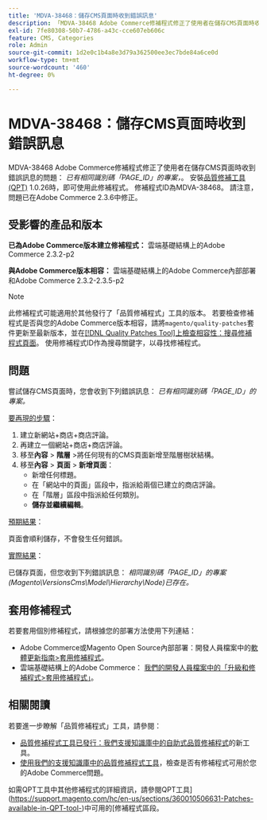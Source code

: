 ```yaml
---
title: 'MDVA-38468：儲存CMS頁面時收到錯誤訊息'
description: 「MDVA-38468 Adobe Commerce修補程式修正了使用者在儲存CMS頁面時收到錯誤訊息：*具有相同ID「PAGE_ID」的專案已存在*的問題。 安裝[Quality Patches Tool (QPT)](https://devdocs.magento.com/guides/v2.4/comp-mgr/patching.html#mqp) 1.0.26後，即可使用此修補程式。 修補程式ID為MDVA-38468。 請注意，Adobe Commerce 2.3.6已修正此問題。
exl-id: 7fe80308-50b7-4786-a43c-cce607eb606c
feature: CMS, Categories
role: Admin
source-git-commit: 1d2e0c1b4a8e3d79a362500ee3ec7bde84a6ce0d
workflow-type: tm+mt
source-wordcount: '460'
ht-degree: 0%

---
```


# MDVA-38468：儲存CMS頁面時收到錯誤訊息

MDVA-38468 Adobe Commerce修補程式修正了使用者在儲存CMS頁面時收到錯誤訊息的問題： *已有相同識別碼「PAGE_ID」的專案，*。 安裝[品質修補工具(QPT)](https://devdocs.magento.com/guides/v2.4/comp-mgr/patching.html#mqp) 1.0.26時，即可使用此修補程式。 修補程式ID為MDVA-38468。 請注意，問題已在Adobe Commerce 2.3.6中修正。

## 受影響的產品和版本

**已為Adobe Commerce版本建立修補程式：**
雲端基礎結構上的Adobe Commerce 2.3.2-p2

**與Adobe Commerce版本相容：**
雲端基礎結構上的Adobe Commerce內部部署和Adobe Commerce 2.3.2-2.3.5-p2

>[!NOTE]
>
>此修補程式可能適用於其他發行了「品質修補程式」工具的版本。 若要檢查修補程式是否與您的Adobe Commerce版本相容，請將`magento/quality-patches`套件更新至最新版本，並在[[!DNL Quality Patches Tool]上檢查相容性：搜尋修補程式頁面](https://devdocs.magento.com/quality-patches/tool.html#patch-grid)。 使用修補程式ID作為搜尋關鍵字，以尋找修補程式。

## 問題

嘗試儲存CMS頁面時，您會收到下列錯誤訊息： *已有相同識別碼「PAGE_ID」的專案。*

<u>要再現的步驟</u>：

1. 建立新網站+商店+商店評論。
1. 再建立一個網站+商店+商店評論。
1. 移至&#x200B;**內容** > **階層** >將任何現有的CMS頁面新增至階層樹狀結構。
1. 移至&#x200B;**內容** > **頁面** > **新增頁面**：
   * 新增任何標題。
   * 在「網站中的頁面」區段中，指派給兩個已建立的商店評論。
   * 在「階層」區段中指派給任何類別。
   * **儲存並繼續編輯**。

<u>預期結果</u>：

頁面會順利儲存，不會發生任何錯誤。

<u>實際結果</u>：

已儲存頁面，但您收到下列錯誤訊息： *相同識別碼「PAGE_ID」的專案(Magento\VersionsCms\Model\Hierarchy\Node)已存在。*

## 套用修補程式

若要套用個別修補程式，請根據您的部署方法使用下列連結：

* Adobe Commerce或Magento Open Source內部部署：開發人員檔案中的[軟體更新指南>套用修補程式](https://devdocs.magento.com/guides/v2.4/comp-mgr/patching/mqp.html)。
* 雲端基礎結構上的Adobe Commerce： [我們的開發人員檔案中的「升級和修補程式>套用修補程式」](https://devdocs.magento.com/cloud/project/project-patch.html)。

## 相關閱讀

若要進一步瞭解「品質修補程式」工具，請參閱：

* [品質修補程式工具已發行：我們支援知識庫中的自助式品質修補程式](/help/announcements/adobe-commerce-announcements/magento-quality-patches-released-new-tool-to-self-serve-quality-patches.md)的新工具。
* [使用我們的支援知識庫中的品質修補程式工具](/help/support-tools/patches-available-in-qpt-tool/check-patch-for-magento-issue-with-magento-quality-patches.md)，檢查是否有修補程式可用於您的Adobe Commerce問題。

如需QPT工具中其他修補程式的詳細資訊，請參閱QPT工具](https://support.magento.com/hc/en-us/sections/360010506631-Patches-available-in-QPT-tool-)中可用的[修補程式區段。
